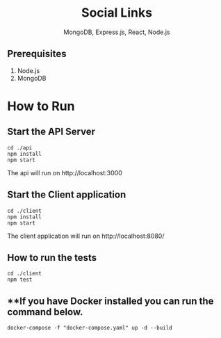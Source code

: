 <h1 align="center">
Social Links
</h1>
<p align="center">
MongoDB, Express.js, React, Node.js
</p>

## Prerequisites

1. Node.js
2. MongoDB

# How to Run

## Start the API Server

```terminal
cd ./api
npm install
npm start
```

The api will run on http://localhost:3000

## Start the Client application

```terminal
cd ./client
npm install
npm start
```

The client application will run on http://localhost:8080/

## How to run the tests

```terminal
cd ./client
npm test
```

## \*\*If you have Docker installed you can run the command below.

```terminal
docker-compose -f "docker-compose.yaml" up -d --build
```
